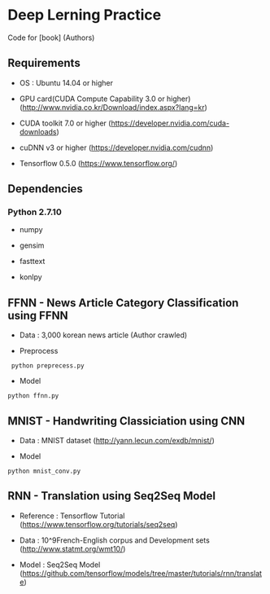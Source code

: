 # Deep Lerning Practice

Code for [book] (Authors)

## Requirements

- OS : Ubuntu 14.04 or higher

- GPU card(CUDA Compute Capability 3.0 or higher) (http://www.nvidia.co.kr/Download/index.aspx?lang=kr)

- CUDA toolkit 7.0 or higher (https://developer.nvidia.com/cuda-downloads)

- cuDNN v3 or higher (https://developer.nvidia.com/cudnn)

- Tensorflow 0.5.0 (https://www.tensorflow.org/)

## Dependencies

### Python 2.7.10

- numpy

- gensim

- fasttext 

- konlpy


## FFNN - News Article Category Classification using FFNN

- Data : 3,000 korean news article (Author crawled)

- Preprocess

``` python preprecess.py```

- Model

```python ffnn.py```


## MNIST - Handwriting Classiciation using CNN

- Data : MNIST dataset (http://yann.lecun.com/exdb/mnist/)

- Model

```python mnist_conv.py```
	

## RNN - Translation using Seq2Seq Model

- Reference : Tensorflow Tutorial (https://www.tensorflow.org/tutorials/seq2seq)

- Data : 10^9French-English corpus and Development sets (http://www.statmt.org/wmt10/)

- Model : Seq2Seq Model (https://github.com/tensorflow/models/tree/master/tutorials/rnn/translate)
